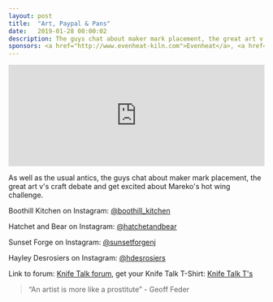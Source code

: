 ```yaml
---
layout: post
title:  "Art, Paypal & Pans"
date:   2019-01-28 00:00:02
description: The guys chat about maker mark placement, the great art v's craft debate and get excited about Mareko's hot wing challenge. 
sponsors: <a href="http://www.evenheat-kiln.com">Evenheat</a>, <a href="http://www.amktactical.com">AMKoncepts</a>
---
```


<iframe frameborder='0' height='200px' scrolling='no' seamless src='https://embed.simplecast.com/579770f8?color=f5f5f5' width='100%'></iframe>

As well as the usual antics, the guys chat about maker mark placement, the great art v's craft debate and get excited about Mareko's hot wing challenge. 

Boothill Kitchen on Instagram: <a href="https://www.instagram.com/boothill_kitchen"> @boothill_kitchen</a>  

Hatchet and Bear on Instagram: <a href="https://www.instagram.com/hatchetandbear"> @hatchetandbear</a>  

Sunset Forge on Instagram: <a href="https://www.instagram.com/sunsetforgenj"> @sunsetforgenj</a>  

Hayley Desrosiers on Instagram: <a href="https://www.instagram.com/hdesrosiers"> @hdesrosiers</a>   

   
  

Link to forum: <a href="http://forum.knifetalk.net">Knife Talk forum</a>, get your Knife Talk T-Shirt: <a href="https://www.chopknives.com/collections/t-shirts/products/knife-talk-t-shirt">Knife Talk T's</a> 




 


<blockquote class="largeQuote">“An artist is more like a prostitute” - Geoff Feder </blockquote>



